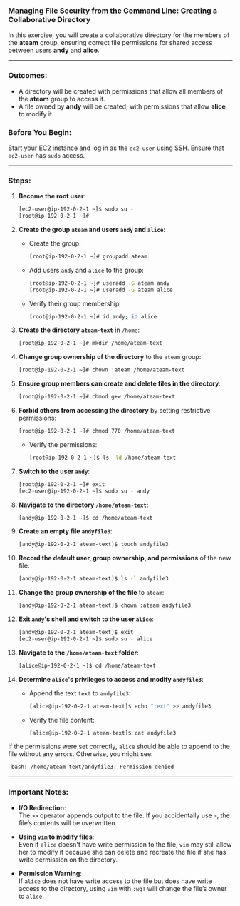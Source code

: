 ### Managing File Security from the Command Line: Creating a Collaborative Directory

In this exercise, you will create a collaborative directory for the members of the **ateam** group, ensuring correct file permissions for shared access between users **andy** and **alice**. 

---

### **Outcomes**:
- A directory will be created with permissions that allow all members of the **ateam** group to access it.
- A file owned by **andy** will be created, with permissions that allow **alice** to modify it.

### **Before You Begin**:
Start your EC2 instance and log in as the `ec2-user` using SSH. Ensure that `ec2-user` has `sudo` access.

---

### **Steps**:

1. **Become the root user**:
   ```bash
   [ec2-user@ip-192-0-2-1 ~]$ sudo su -
   [root@ip-192-0-2-1 ~]#
   ```

2. **Create the group `ateam` and users `andy` and `alice`**:
   - Create the group:
     ```bash
     [root@ip-192-0-2-1 ~]# groupadd ateam
     ```
   - Add users `andy` and `alice` to the group:
     ```bash
     [root@ip-192-0-2-1 ~]# useradd -G ateam andy
     [root@ip-192-0-2-1 ~]# useradd -G ateam alice
     ```
   - Verify their group membership:
     ```bash
     [root@ip-192-0-2-1 ~]# id andy; id alice
     ```

3. **Create the directory `ateam-text`** in `/home`:
   ```bash
   [root@ip-192-0-2-1 ~]# mkdir /home/ateam-text
   ```

4. **Change group ownership of the directory** to the `ateam` group:
   ```bash
   [root@ip-192-0-2-1 ~]# chown :ateam /home/ateam-text
   ```

5. **Ensure group members can create and delete files in the directory**:
   ```bash
   [root@ip-192-0-2-1 ~]# chmod g+w /home/ateam-text
   ```

6. **Forbid others from accessing the directory** by setting restrictive permissions:
   ```bash
   [root@ip-192-0-2-1 ~]# chmod 770 /home/ateam-text
   ```
   - Verify the permissions:
     ```bash
     [root@ip-192-0-2-1 ~]$ ls -ld /home/ateam-text
     ```

7. **Switch to the user `andy`**:
   ```bash
   [root@ip-192-0-2-1 ~]# exit
   [ec2-user@ip-192-0-2-1 ~]$ sudo su - andy
   ```

8. **Navigate to the directory `/home/ateam-text`**:
   ```bash
   [andy@ip-192-0-2-1 ~]$ cd /home/ateam-text
   ```

9. **Create an empty file `andyfile3`**:
   ```bash
   [andy@ip-192-0-2-1 ateam-text]$ touch andyfile3
   ```

10. **Record the default user, group ownership, and permissions** of the new file:
    ```bash
    [andy@ip-192-0-2-1 ateam-text]$ ls -l andyfile3
    ```

11. **Change the group ownership of the file** to `ateam`:
    ```bash
    [andy@ip-192-0-2-1 ateam-text]$ chown :ateam andyfile3
    ```

12. **Exit `andy`'s shell and switch to the user `alice`**:
    ```bash
    [andy@ip-192-0-2-1 ateam-text]$ exit
    [ec2-user@ip-192-0-2-1 ~]$ sudo su - alice
    ```

13. **Navigate to the `/home/ateam-text` folder**:
    ```bash
    [alice@ip-192-0-2-1 ~]$ cd /home/ateam-text
    ```

14. **Determine `alice`'s privileges to access and modify `andyfile3`**:
    - Append the text `text` to `andyfile3`:
      ```bash
      [alice@ip-192-0-2-1 ateam-text]$ echo "text" >> andyfile3
      ```
    - Verify the file content:
      ```bash
      [alice@ip-192-0-2-1 ateam-text]$ cat andyfile3
      ```

If the permissions were set correctly, `alice` should be able to append to the file without any errors. Otherwise, you might see:
```bash
-bash: /home/ateam-text/andyfile3: Permission denied
```

---

### **Important Notes**:
- **I/O Redirection**:  
  The `>>` operator appends output to the file. If you accidentally use `>`, the file’s contents will be overwritten.

- **Using `vim` to modify files**:  
  Even if `alice` doesn't have write permission to the file, `vim` may still allow her to modify it because she can delete and recreate the file if she has write permission on the directory.

- **Permission Warning**:  
  If `alice` does not have write access to the file but does have write access to the directory, using `vim` with `:wq!` will change the file’s owner to `alice`.
